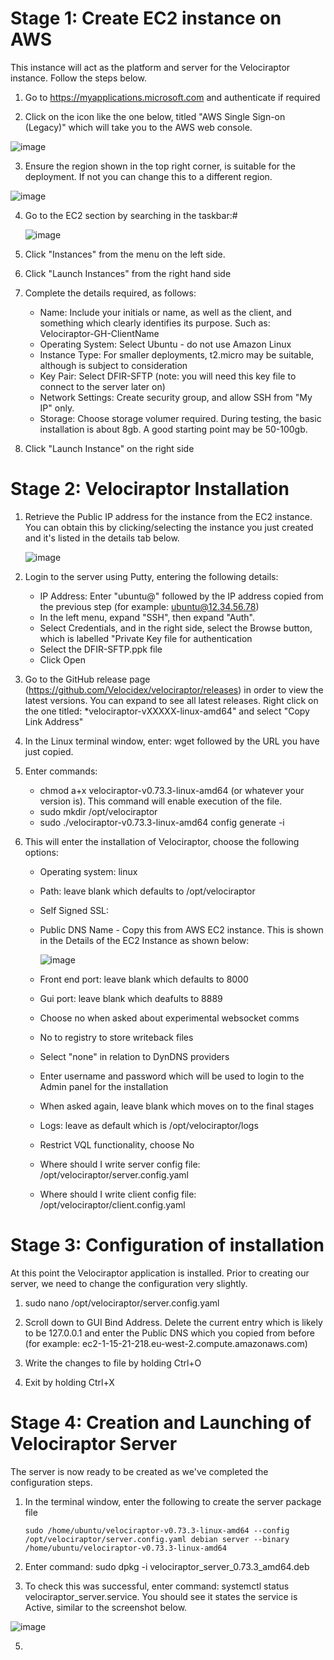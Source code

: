 

# Stage 1: Create EC2 instance on AWS

This instance will act as the platform and server for the Velociraptor instance. Follow the steps below.

1. Go to https://myapplications.microsoft.com and authenticate if required

2. Click on the icon like the one below, titled "AWS Single Sign-on (Legacy)" which will take you to the AWS web console.

![image](https://github.com/user-attachments/assets/7736c2ff-64b5-4823-b514-a614864290e2)

3. Ensure the region shown in the top right corner, is suitable for the deployment. If not you can change this to a different region.

![image](https://github.com/user-attachments/assets/349ddea5-5012-4968-8a42-c7921e707679)

4. Go to the EC2 section by searching in the taskbar:#

   ![image](https://github.com/user-attachments/assets/adc6ec8f-2a12-45e5-9c24-1a8ed95eec70)

5. Click "Instances" from the menu on the left side.

6. Click "Launch Instances" from the right hand side
   
7. Complete the details required, as follows:

    * Name: Include your initials or name, as well as the client, and something which clearly identifies its purpose. Such as: Velociraptor-GH-ClientName
    * Operating System: Select Ubuntu - do not use Amazon Linux
    * Instance Type:  For smaller deployments, t2.micro may be suitable, although is subject to consideration
    * Key Pair: Select DFIR-SFTP (note: you will need this key file to connect to the server later on)
    * Network Settings: Create security group, and allow SSH from "My IP" only.
    * Storage: Choose storage volumer required. During testing, the basic installation is about 8gb. A good starting point may be 50-100gb.
        
8. Click "Launch Instance" on the right side

# Stage 2: Velociraptor Installation

1. Retrieve the Public IP address for the instance from the EC2 instance. You can obtain this by clicking/selecting the instance you just created and it's listed in the details tab below.

   ![image](https://github.com/user-attachments/assets/eb95b0d6-79b0-45b2-a768-3cc409544d80)

2. Login to the server using Putty, entering the following details:
   
     * IP Address: Enter "ubuntu@" followed by the IP address copied from the previous step (for example: ubuntu@12.34.56.78)
     * In the left menu, expand "SSH", then expand "Auth".
     * Select Credentials, and in the right side, select the Browse button, which is labelled "Private Key file for authentication
     * Select the DFIR-SFTP.ppk file
     * Click Open
  
3. Go to the GitHub release page (https://github.com/Velocidex/velociraptor/releases) in order to view the latest versions. You can expand to see all latest releases. Right click on the one titled: *velociraptor-vXXXXX-linux-amd64" and select "Copy Link Address"

4. In the Linux terminal window, enter: wget followed by the URL you have just copied.
   
5. Enter commands:

    * chmod a+x velociraptor-v0.73.3-linux-amd64 (or whatever your version is). This command will enable execution of the file.
    * sudo mkdir /opt/velociraptor
    * sudo ./velociraptor-v0.73.3-linux-amd64 config generate -i
  
9. This will enter the installation of Velociraptor, choose the following options:
    * Operating system: linux
    * Path: leave blank which defaults to /opt/velociraptor
    * Self Signed SSL:
    * Public DNS Name - Copy this from AWS EC2 instance. This is shown in the Details of the EC2 Instance as shown below:

      ![image](https://github.com/user-attachments/assets/d07c2541-4492-44f2-8e62-26b02eeaa310)

    * Front end port: leave blank which defaults to 8000
    * Gui port: leave blank which deafults to 8889
    * Choose no when asked about experimental websocket comms
    * No to registry to store writeback files
    * Select "none" in relation to DynDNS providers
    * Enter username and password which will be used to login to the Admin panel for the installation
    * When asked again, leave blank which moves on to the final stages
    * Logs: leave as default which is /opt/velociraptor/logs
    * Restrict VQL functionality, choose No
    * Where should I write server config file: /opt/velociraptor/server.config.yaml
    * Where should I write client config file: /opt/velociraptor/client.config.yaml


# Stage 3: Configuration of installation

At this point the Velociraptor application is installed. Prior to creating our server, we need to change the configuration very slightly.

1. sudo nano /opt/velociraptor/server.config.yaml
   
2. Scroll down to GUI Bind Address. Delete the current entry which is likely to be 127.0.0.1 and enter the Public DNS which you copied from before (for example: ec2-1-15-21-218.eu-west-2.compute.amazonaws.com)

3. Write the changes to file by holding Ctrl+O

4. Exit by holding Ctrl+X

# Stage 4: Creation and Launching of Velociraptor Server

The server is now ready to be created as we've completed the configuration steps.

1. In the terminal window, enter the following to create the server package file
   
   ```
   sudo /home/ubuntu/velociraptor-v0.73.3-linux-amd64 --config /opt/velociraptor/server.config.yaml debian server --binary /home/ubuntu/velociraptor-v0.73.3-linux-amd64
   ```
  
2. Enter command: sudo dpkg -i velociraptor_server_0.73.3_amd64.deb

3. To check this was successful, enter command: systemctl status velociraptor_server.service. You should see it states the service is Active, similar to the screenshot below.
   
![image](https://github.com/user-attachments/assets/ef9d5014-20be-4337-b797-6e6231215986)

5. 
